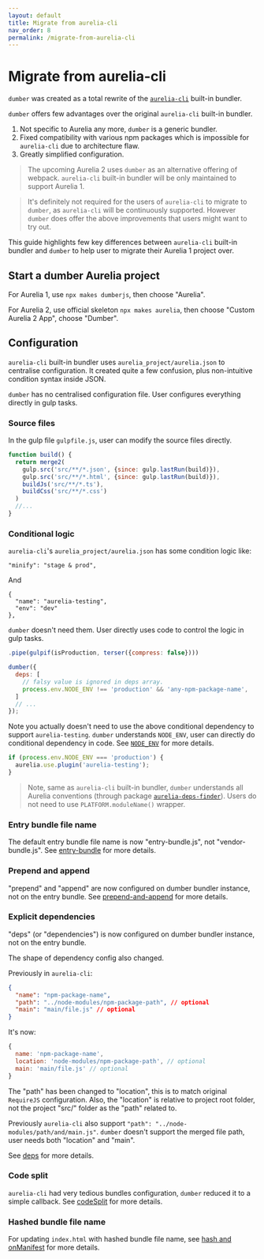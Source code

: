 ```yaml
---
layout: default
title: Migrate from aurelia-cli
nav_order: 8
permalink: /migrate-from-aurelia-cli
---
```


# Migrate from aurelia-cli

`dumber` was created as a total rewrite of the [`aurelia-cli`](https://github.com/aurelia/cli) built-in bundler.

`dumber` offers few advantages over the original `aurelia-cli` built-in bundler.

1. Not specific to Aurelia any more, `dumber` is a generic bundler.
2. Fixed compatibility with various npm packages which is impossible for `aurelia-cli` due to architecture flaw.
3. Greatly simplified configuration.

> The upcoming Aurelia 2 uses `dumber` as an alternative offering of webpack. `aurelia-cli` built-in bundler will be only maintained to support Aurelia 1.

> It's definitely not required for the users of `aurelia-cli` to migrate to `dumber`, as `aurelia-cli` will be continuously supported. However `dumber` does offer the above improvements that users might want to try out.

This guide highlights few key differences between `aurelia-cli` built-in bundler and `dumber` to help user to migrate their Aurelia 1 project over.

## Start a dumber Aurelia project

For Aurelia 1, use `npx makes dumberjs`, then choose "Aurelia".

For Aurelia 2, use official skeleton `npx makes aurelia`, then choose "Custom Aurelia 2 App", choose "Dumber".

## Configuration

`aurelia-cli` built-in bundler uses `aurelia_project/aurelia.json` to centralise configuration. It created quite a few confusion, plus non-intuitive condition syntax inside JSON.

`dumber` has no centralised configuration file. User configures everything directly in gulp tasks.

### Source files

In the gulp file `gulpfile.js`, user can modify the source files directly.

```js
function build() {
  return merge2(
    gulp.src('src/**/*.json', {since: gulp.lastRun(build)}),
    gulp.src('src/**/*.html', {since: gulp.lastRun(build)}),
    buildJs('src/**/*.ts'),
    buildCss('src/**/*.css')
  )
  //...
}
```

### Conditional logic

`aurelia-cli`'s `aurelia_project/aurelia.json` has some condition logic like:

```
"minify": "stage & prod",
```

And
```
{
  "name": "aurelia-testing",
  "env": "dev"
},
```

`dumber` doesn't need them. User directly uses code to control the logic in gulp tasks.

```js
.pipe(gulpif(isProduction, terser({compress: false})))
```

```js
dumber({
  deps: [
    // falsy value is ignored in deps array.
    process.env.NODE_ENV !== 'production' && 'any-npm-package-name',
  ]
  // ...
});
```

Note you actually doesn't need to use the above conditional dependency to support `aurelia-testing`. `dumber` understands `NODE_ENV`, user can directly do conditional dependency in code. See [`NODE_ENV`](./node-env) for more details.

```js
if (process.env.NODE_ENV === 'production') {
  aurelia.use.plugin('aurelia-testing');
}
```

> Note, same as `aurelia-cli` built-in bundler, `dumber` understands all Aurelia conventions (through package [`aurelia-deps-finder`](https://github.com/dumberjs/aurelia-deps-finder)). Users do not need to use `PLATFORM.moduleName()` wrapper.

### Entry bundle file name

The default entry bundle file name is now "entry-bundle.js", not "vendor-bundle.js". See [entry-bundle](./options/entry-bundle) for more details.

### Prepend and append

"prepend" and "append" are now configured on dumber bundler instance, not on the entry bundle. See [prepend-and-append](./options/prepend-and-append) for more details.

### Explicit dependencies

"deps" (or "dependencies") is now configured on dumber bundler instance, not on the entry bundle.

The shape of dependency config also changed.

Previously in `aurelia-cli`:

```json
{
  "name": "npm-package-name",
  "path": "../node-modules/npm-package-path", // optional
  "main": "main/file.js" // optional
}
```

It's now:

```js
{
  name: 'npm-package-name',
  location: 'node-modules/npm-package-path', // optional
  main: 'main/file.js' // optional
}
```

The "path" has been changed to "location", this is to match original `RequireJS` configuration. Also, the "location" is relative to project root folder, not the project "src/" folder as the "path" related to.

Previously `aurelia-cli` also support `"path": "../node-modules/path/and/main.js"`. `dumber` doesn't support the merged file path, user needs both "location" and "main".

See [deps](./options/deps) for more details.

### Code split

`aurelia-cli` had very tedious bundles configuration, `dumber` reduced it to a simple callback. See [codeSplit](./options/code-split) for more details.

### Hashed bundle file name

For updating `index.html` with hashed bundle file name, see [hash and onManifest](./opions/hash-and-on-manifest) for more details.

